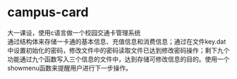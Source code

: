 # campus-card
大一课设，使用c语言做一个校园交通卡管理系统<br/>
通过结构体来存储一卡通的基本信息、充值信息和消费信息；通过在文件key.dat中设置初始化的密码，修改文件中的密码读取文件已达到修改密码操作；剩下九个功能通过九个函数写入三个信息的文件中，达到存储可修改信息的目的。使用一个showmenu函数来提醒用户进行下一步操作。<br/>
